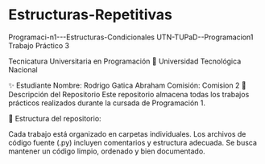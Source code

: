# Estructuras-Repetitivas
Programaci-n1---Estructuras-Condicionales
UTN-TUPaD--Programacion1 Trabajo Práctico 3

Tecnicatura Universitaria en Programación 📍 Universidad Tecnológica Nacional

✨ Estudiante Nombre: Rodrigo Gatica Abraham Comisión: Comision 2 📂 Descripción del Repositorio Este repositorio almacena todas los trabajos prácticos realizados durante la cursada de Programación 1.

📌 Estructura del repositorio:

Cada trabajo está organizado en carpetas individuales. Los archivos de código fuente (.py) incluyen comentarios y estructura adecuada. Se busca mantener un código limpio, ordenado y bien documentado.
